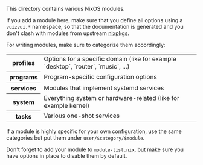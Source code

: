 This directory contains various NixOS modules.

If you add a module here, make sure that you define all options using a
`vuizvui.*` namespace, so that the documentation is generated and you don't
clash with modules from upstream [nixpkgs](https://github.com/NixOS/nixpkgs).

For writing modules, make sure to categorize them accordingly:

<table>
  <tr>
    <th>profiles</th>
    <td>Options for a specific domain (like for example
        `desktop`, `router`, `music`, ...)
    </td>
  </tr>
  <tr>
    <th>programs</th>
    <td>Program-specific configuration options</td>
  </tr>
  <tr>
    <th>services</th>
    <td>Modules that implement systemd services</td>
  </tr>
  <tr>
    <th>system</th>
    <td>Everything system or hardware-related (like for example kernel)</td>
  </tr>
  <tr>
    <th>tasks</th>
    <td>Various one-shot services</td>
  </tr>
</table>

If a module is highly specific for your own configuration, use the same
categories but put them under `user/$category/$module`.

Don't forget to add your module to `module-list.nix`, but make sure you have
options in place to disable them by default.

